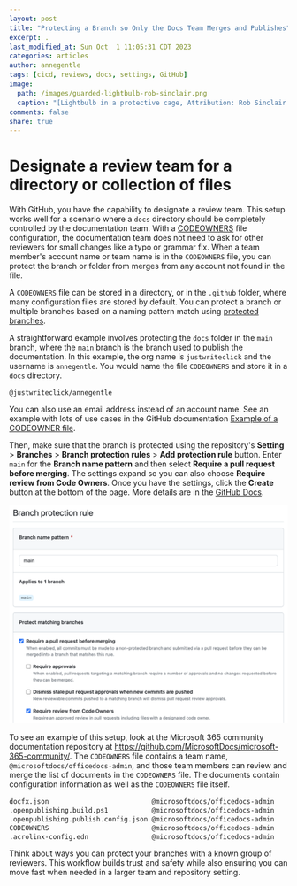 ```yaml
---
layout: post
title: "Protecting a Branch so Only the Docs Team Merges and Publishes"
excerpt: .
last_modified_at: Sun Oct  1 11:05:31 CDT 2023
categories: articles
author: annegentle
tags: [cicd, reviews, docs, settings, GitHub]
image:
  path: /images/guarded-lightbulb-rob-sinclair.png
  caption: "[Lightbulb in a protective cage, Attribution: Rob Sinclair.)"
comments: false
share: true
---
```


# Designate a review team for a directory or collection of files

With GitHub, you have the capability to designate a review team. This setup works well for a scenario where a `docs` directory should be completely controlled by the documentation team. With a [CODEOWNERS](https://docs.github.com/en/repositories/managing-your-repositorys-settings-and-features/customizing-your-repository/about-code-owners) file configuration, the documentation team does not need to ask for other reviewers for small changes like a typo or grammar fix. When a team member's account name or team name is in the `CODEOWNERS` file, you can protect the branch or folder from merges from any account not found in the file. 

A `CODEOWNERS` file can be stored in a directory, or in the `.github` folder, where many configuration files are stored by default. You can protect a branch or multiple branches based on a naming pattern match using [protected branches](https://docs.github.com/en/repositories/configuring-branches-and-merges-in-your-repository/managing-protected-branches/about-protected-branches). 

A straightforward example involves protecting the `docs` folder in the `main` branch, where the `main` branch is the branch used to publish the documentation. In this example, the org name is `justwriteclick` and the username is `annegentle`. You would name the file `CODEOWNERS` and store it in a `docs` directory.

```
@justwriteclick/annegentle
```

You can also use an email address instead of an account name. See an example with lots of use cases in the GitHub documentation [Example of a CODEOWNER file](https://docs.github.com/en/repositories/managing-your-repositorys-settings-and-features/customizing-your-repository/about-code-owners#example-of-a-codeowners-file).

Then, make sure that the branch is protected using the repository's **Setting** > **Branches** > **Branch protection rules** > **Add protection rule** button. Enter `main` for the **Branch name pattern** and then select **Require a pull request before merging**. The settings expand so you can also choose **Require review from Code Owners**. Once you have the settings, click the **Create** button at the bottom of the page. More details are in the [GitHub Docs](https://docs.github.com/en/repositories/configuring-branches-and-merges-in-your-repository/managing-protected-branches/about-protected-branches).

<img src="../../images/branch-protection-rule.png" alt="GitHub Branch protection rules settings.">

To see an example of this setup, look at the Microsoft 365 community documentation repository at https://github.com/MicrosoftDocs/microsoft-365-community/. The `CODEOWNERS` file contains a team name, `@microsoftdocs/officedocs-admin`, and those team members can review and merge the list of documents in the `CODEOWNERS` file. The documents contain configuration information as well as the `CODEOWNERS` file itself. 

```
docfx.json                          @microsoftdocs/officedocs-admin
.openpublishing.build.ps1           @microsoftdocs/officedocs-admin
.openpublishing.publish.config.json @microsoftdocs/officedocs-admin
CODEOWNERS                          @microsoftdocs/officedocs-admin
.acrolinx-config.edn                @microsoftdocs/officedocs-admin
```

Think about ways you can protect your branches with a known group of reviewers. This workflow builds trust and safety while also ensuring you can move fast when needed in a larger team and repository setting. 
